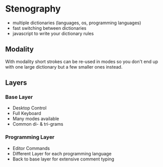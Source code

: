 # Stenography
- multiple dictionaries (languages, os, programming languages)
- fast switching between dictionaries
- javascript to write your dictionary rules

## Modality

With modality short strokes can be re-used in modes so you don't end up with one large dictionary but a few smaller ones instead.

## Layers
### Base Layer
- Desktop Control
- Full Keyboard
- Many modes available
- Common di- & tri-grams

### Programming Layer
- Editor Commands
- Different Layer for each programming language
- Back to base layer for extensive comment typing
